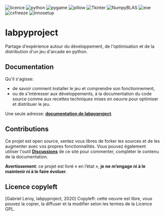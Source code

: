 ![licence](https://img.shields.io/badge/license-GPL-green) ![python](https://img.shields.io/badge/langage-python%203.7-important?logo=python&logoColor=white) ![pygame](https://img.shields.io/badge/uses-pygame%201.9-orange) ![pillow](https://img.shields.io/badge/uses-pillow%207.0-orange) ![Tkinter](https://img.shields.io/badge/uses-Tkinter%208.6-orange) ![NumpyBLAS](https://img.shields.io/badge/Numpy%20accelerated%20with-OpenBLAS-ff69B4) ![exe](https://img.shields.io/badge/executables%20for-win64%20%7C%20linux%2064-blue) ![cxfreeze](https://img.shields.io/badge/Freezed%20with-cx__Freeze-blue) ![innosetup](https://img.shields.io/badge/Win%20installer%20-Inno%20Setup-blue)

# labpyproject
Partage d'expérience autour du développement, de l'optimisation et de la distribution d'un jeu d'arcade en python.

## Documentation

Qu'il s'agisse:
* de savoir comment installer le jeu et comprendre son fonctionnement,
* ou de s'intéresser aux développements, à la documentation du code source comme aux recettes techniques mises en oeuvre pour optimiser et distribuer le jeu.

Une seule adresse: [**documentation de labpyproject**](https://gab-python.github.io/labpyproject/).

## Contributions

Ce projet est open source, sentez vous libres de forker les sources et de les augmenter avec vos propres fonctionnalités. Vous pouvez également utiliser l'outil [**Discussions**](https://github.com/gab-python/labpyproject/discussions) de ce site pour commenter, compléter le contenu de la documentation.

**Avertissement**: ce projet est livré « en l’état », **je ne m’engage ni à le maintenir ni à le faire évoluer**.

## Licence copyleft

[Gabriel Leroy, labpyproject, 2020] 
Copyleft: cette oeuvre est libre, vous pouvez la copier, la diffuser et la modifier selon les termes de la Licence GPL.


